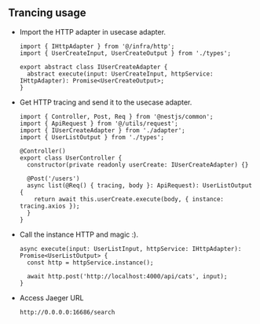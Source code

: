 ## Trancing usage

- Import the HTTP adapter in usecase adapter.

  ```
  import { IHttpAdapter } from '@/infra/http';
  import { UserCreateInput, UserCreateOutput } from './types';

  export abstract class IUserCreateAdapter {
    abstract execute(input: UserCreateInput, httpService: IHttpAdapter): Promise<UserCreateOutput>;
  }
  ```

- Get HTTP tracing and send it to the usecase adapter.

  ```
  import { Controller, Post, Req } from '@nestjs/common';
  import { ApiRequest } from '@/utils/request';
  import { IUserCreateAdapter } from './adapter';
  import { UserListOutput } from './types';

  @Controller()
  export class UserController {
    constructor(private readonly userCreate: IUserCreateAdapter) {}

    @Post('/users')
    async list(@Req() { tracing, body }: ApiRequest): UserListOutput {
      return await this.userCreate.execute(body, { instance: tracing.axios });
    }
  }
  ```

- Call the instance HTTP and magic :).

  ```
  async execute(input: UserListInput, httpService: IHttpAdapter): Promise<UserListOutput> {
    const http = httpService.instance();

    await http.post('http://localhost:4000/api/cats', input);
  }
  ```

- Access Jaeger URL
  ```
  http://0.0.0.0:16686/search
  ```
